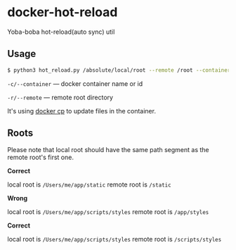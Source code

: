 # docker-hot-reload
Yoba-boba hot-reload(auto sync) util

## Usage

```sh
$ python3 hot_reload.py /absolute/local/root --remote /root --container some-container-name
```

`-c/--container` — docker container name or id

`-r/--remote` — remote root directory

It's using [docker cp](https://docs.docker.com/engine/reference/commandline/cp/) to update files in the container.

## Roots
Please note that local root should have the same path segment as the remote root's first one.

**Correct**

local root is `/Users/me/app/static` remote root is `/static`

**Wrong**

local root is `/Users/me/app/scripts/styles` remote root is `/app/styles`

**Correct**

local root is `/Users/me/app/scripts/styles` remote root is `/scripts/styles`
